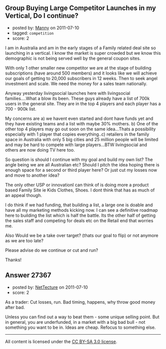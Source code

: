 ## Group Buying Large Competitor Launches in my Vertical, Do I continue?

- posted by: [Manny](https://stackexchange.com/users/-1/11875-manny) on 2011-07-10
- tagged: `competition`
- score: 2

I am in Australia and am in the early stages of a Family related deal site so launching in a vertical. I know the market is super crowded but we know this demographic is not being served well by the general coupon sites.

With only 1 other smaller new competitor we are at the stage of building subscriptions (have around 500 members) and it looks like we will achieve our goals of getting to 20,000 subscribers in 12 weeks. Then to seek angel investment and scale. We need the money for a sales team nationally.

Anyway yesterday livingsocial launches here with livingsocial families....What a blow its been. These guys already have a list of 700k users in the general site. They are in the top 4 players and each player has a 700 - 900k list. 

My concerns are a) we havent even started and dont have funds yet and they have existing teams and a list with maybe 30% mothers. b) One of the other top 4 players may go out soon on the same idea...Thats a possibility especially with 1 player that copies everything..c) retailers in the family space in Australia with only 5 big cities and 25 million people will be limited and may be hard to compete with large players...BTW livingsocial and others are now doing TV here too.

So question is should I continue with my goal and build my own list? The angle being we are all Australian etc? Should I pitch the idea hoping there is enough space for a second or third player here? Or just cut my losses now and move to another idea? 

The only other USP or innovationI can think of is doing more a product based Family Site ie Kids Clothes, Shoes. I dont think that has as much of an appeal though.

I do think if we had funding, that building a list, a large one is doable and have all my marketing methods kicking now. I can see a definitive roadmap here to building the list which is half the battle. Its the other half of getting the sales staff and competing for deals etc on the Retail end that worries me.

Also Would we be a take over target? (thats our goal to flip) or not anymore as we are too late?

Please advise do we continue or cut and run?

Thanks!

 


## Answer 27367

- posted by: [NetTecture](https://stackexchange.com/users/-1/3350-nettecture) on 2011-07-10
- score: 2

As a trader: Cut losses, run. Bad timing, happens, why throw good money after bad.

Unless you can find out a way to beat them - some unique selling point. But in general, you are underfunded, in a market with a big bad bull - not something you want to be in. Ideas are cheap. Refocus to something else.



---

All content is licensed under the [CC BY-SA 3.0 license](https://creativecommons.org/licenses/by-sa/3.0/).

